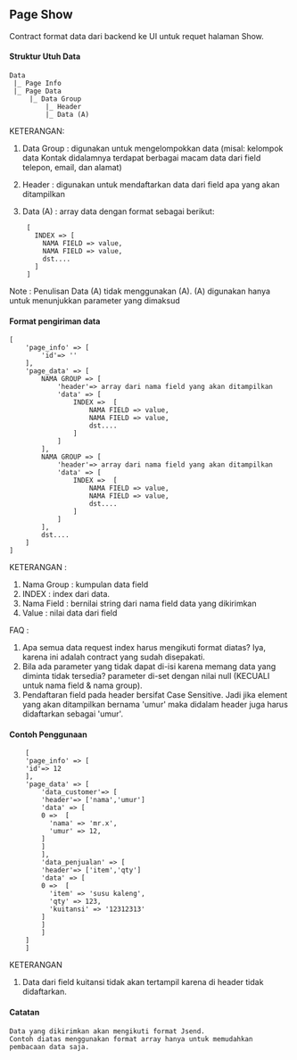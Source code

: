 ## Page Show
Contract format data dari backend ke UI untuk requet halaman Show.

#### Struktur Utuh Data

	Data 
	 |_ Page Info
	 |_ Page Data
	     |_ Data Group
		 	 |_ Header
		 	 |_ Data (A)

				 
KETERANGAN:

1. Data Group : digunakan untuk mengelompokkan data (misal: kelompok data Kontak didalamnya terdapat berbagai macam data dari field telepon, email, dan alamat)
2. Header : digunakan untuk mendaftarkan data dari field apa yang akan ditampilkan
3. Data (A) : array data dengan format sebagai berikut:

        [
          INDEX => [
            NAMA FIELD => value,
            NAMA FIELD => value,
            dst....
          ]
        ]
		
Note : Penulisan Data (A) tidak menggunakan (A). (A) digunakan hanya untuk menunjukkan parameter yang dimaksud		

#### Format pengiriman data

	[
	    'page_info' => [
			'id'=> '' 	
	    ],
	    'page_data' => [
	        NAMA GROUP => [
	            'header'=> array dari nama field yang akan ditampilkan
	            'data' => [
					INDEX =>  [
						NAMA FIELD => value,
						NAMA FIELD => value,
						dst....
					]
	            ]
	        ],
	        NAMA GROUP => [
	            'header'=> array dari nama field yang akan ditampilkan
	            'data' => [
					INDEX =>  [
						NAMA FIELD => value,
						NAMA FIELD => value,
						dst....
					]
	            ]
	        ],
	        dst....	
	    ]
	]

KETERANGAN :

1. Nama Group : kumpulan data field
1. INDEX : index dari data.
2. Nama Field : bernilai string dari nama field data yang dikirimkan
3. Value : nilai data dari field

FAQ :

1. Apa semua data request index harus mengikuti format diatas? Iya, karena ini adalah contract yang sudah disepakati.
2. Bila ada parameter yang tidak dapat di-isi karena memang data yang diminta tidak tersedia? parameter di-set dengan nilai null (KECUALI untuk nama field & nama group). 
3. Pendaftaran field pada header bersifat Case Sensitive. Jadi jika element yang akan ditampilkan bernama 'umur' maka didalam header juga harus didaftarkan sebagai 'umur'.
 
 #### Contoh Penggunaan

	    [
		'page_info' => [
		'id'=> 12 	
		],
		'page_data' => [
		    'data_customer'=> [
			'header'=> ['nama','umur']
			'data' => [
		    0 =>  [
		      'nama' => 'mr.x',
		      'umur' => 12,
		    ]
			]
		    ],
		    'data_penjualan' => [
			'header'=> ['item','qty']
			'data' => [
		    0 =>  [
		      'item' => 'susu kaleng',
		      'qty' => 123,
		      'kuitansi' => '12312313'
		    ]
			]
		    ]
		]
	    ]

KETERANGAN

1. Data dari field kuitansi tidak akan tertampil karena di header tidak didaftarkan.

#### Catatan

	Data yang dikirimkan akan mengikuti format Jsend. 
	Contoh diatas menggunakan format array hanya untuk memudahkan pembacaan data saja.
